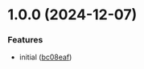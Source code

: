 # 1.0.0 (2024-12-07)


### Features

* initial ([bc08eaf](https://github.com/JavadAg/pixel-syntax/commit/bc08eaf8a7aad54f6fb2ee9b1aa562c398a9801b))
